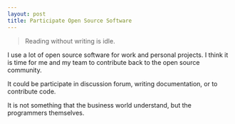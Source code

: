 ```yaml
---
layout: post
title: Participate Open Source Software
---
```


> Reading without writing is idle. 

I use a lot of open source software for work and personal projects. I think it is time for me and my team to contribute back to the open source community. 

It could be participate in discussion forum, writing documentation, or to contribute code. 

It is not something that the business world understand, but the programmers themselves. 
